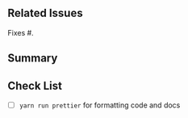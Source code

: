 ## Related Issues

Fixes #.

## Summary



## Check List

- [ ] `yarn run prettier` for formatting code and docs
